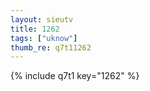 ```yaml
--- 
layout: sieutv
title: 1262
tags: ["uknow"]
thumb_re: q7t11262
---
```

{% include q7t1 key="1262" %} 

